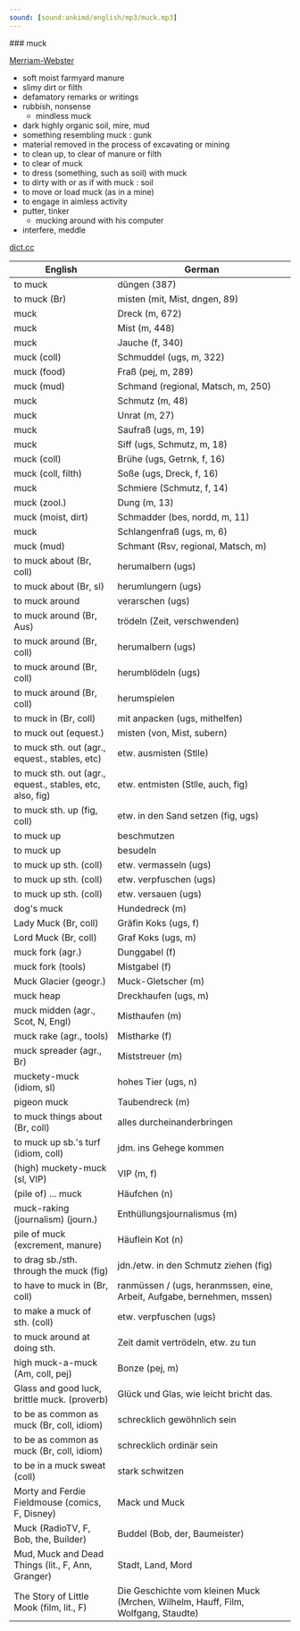 ```yaml
---
sound: [sound:ankimd/english/mp3/muck.mp3]
---
```


\### muck

[Merriam-Webster](https://www.merriam-webster.com/dictionary/muck)

- soft moist farmyard manure
- slimy dirt or filth
- defamatory remarks or writings
- rubbish, nonsense
    - mindless muck
- dark highly organic soil, mire, mud
- something resembling muck : gunk
- material removed in the process of excavating or mining
- to clean up, to clear of manure or filth
- to clear of muck
- to dress (something, such as soil) with muck
- to dirty with or as if with muck : soil
- to move or load muck (as in a mine)
- to engage in aimless activity
- putter, tinker
    - mucking around with his computer
- interfere, meddle

[dict.cc](https://www.dict.cc/muck)

| English        | German       |
| -------------- | ------------ |
| to muck | düngen (387) |
| to muck (Br) | misten (mit, Mist, dngen, 89) |
| muck | Dreck (m, 672) |
| muck | Mist (m, 448) |
| muck | Jauche (f, 340) |
| muck (coll) | Schmuddel (ugs, m, 322) |
| muck (food) | Fraß (pej, m, 289) |
| muck (mud) | Schmand (regional, Matsch, m, 250) |
| muck | Schmutz (m, 48) |
| muck | Unrat (m, 27) |
| muck | Saufraß (ugs, m, 19) |
| muck | Siff (ugs, Schmutz, m, 18) |
| muck (coll) | Brühe (ugs, Getrnk, f, 16) |
| muck (coll, filth) | Soße (ugs, Dreck, f, 16) |
| muck | Schmiere (Schmutz, f, 14) |
| muck (zool.) | Dung (m, 13) |
| muck (moist, dirt) | Schmadder (bes, nordd, m, 11) |
| muck | Schlangenfraß (ugs, m, 6) |
| muck (mud) | Schmant (Rsv, regional, Matsch, m) |
| to muck about (Br, coll) | herumalbern (ugs) |
| to muck about (Br, sl) | herumlungern (ugs) |
| to muck around | verarschen (ugs) |
| to muck around (Br, Aus) | trödeln (Zeit, verschwenden) |
| to muck around (Br, coll) | herumalbern (ugs) |
| to muck around (Br, coll) | herumblödeln (ugs) |
| to muck around (Br, coll) | herumspielen |
| to muck in (Br, coll) | mit anpacken (ugs, mithelfen) |
| to muck out (equest.) | misten (von, Mist, subern) |
| to muck sth. out (agr., equest., stables, etc) | etw. ausmisten (Stlle) |
| to muck sth. out (agr., equest., stables, etc, also, fig) | etw. entmisten (Stlle, auch, fig) |
| to muck sth. up (fig, coll) | etw. in den Sand setzen (fig, ugs) |
| to muck up | beschmutzen |
| to muck up | besudeln |
| to muck up sth. (coll) | etw. vermasseln (ugs) |
| to muck up sth. (coll) | etw. verpfuschen (ugs) |
| to muck up sth. (coll) | etw. versauen (ugs) |
| dog's muck | Hundedreck (m) |
| Lady Muck (Br, coll) | Gräfin Koks (ugs, f) |
| Lord Muck (Br, coll) | Graf Koks (ugs, m) |
| muck fork (agr.) | Dunggabel (f) |
| muck fork (tools) | Mistgabel (f) |
| Muck Glacier (geogr.) | Muck-Gletscher (m) |
| muck heap | Dreckhaufen (ugs, m) |
| muck midden (agr., Scot, N, Engl) | Misthaufen (m) |
| muck rake (agr., tools) | Mistharke (f) |
| muck spreader (agr., Br) | Miststreuer (m) |
| muckety-muck (idiom, sl) | hohes Tier (ugs, n) |
| pigeon muck | Taubendreck (m) |
| to muck things about (Br, coll) | alles durcheinanderbringen |
| to muck up sb.'s turf (idiom, coll) | jdm. ins Gehege kommen |
| (high) muckety-muck (sl, VIP) | VIP (m, f) |
| (pile of) ... muck | Häufchen (n) |
| muck-raking (journalism) (journ.) | Enthüllungsjournalismus (m) |
| pile of muck (excrement, manure) | Häuflein Kot (n) |
| to drag sb./sth. through the muck (fig) | jdn./etw. in den Schmutz ziehen (fig) |
| to have to muck in (Br, coll) | ranmüssen / (ugs, heranmssen, eine, Arbeit, Aufgabe, bernehmen, mssen) |
| to make a muck of sth. (coll) | etw. verpfuschen (ugs) |
| to muck around at doing sth. | Zeit damit vertrödeln, etw. zu tun |
| high muck-a-muck (Am, coll, pej) | Bonze (pej, m) |
| Glass and good luck, brittle muck. (proverb) | Glück und Glas, wie leicht bricht das. |
| to be as common as muck (Br, coll, idiom) | schrecklich gewöhnlich sein |
| to be as common as muck (Br, coll, idiom) | schrecklich ordinär sein |
| to be in a muck sweat (coll) | stark schwitzen |
| Morty and Ferdie Fieldmouse (comics, F, Disney) | Mack und Muck |
| Muck (RadioTV, F, Bob, the, Builder) | Buddel (Bob, der, Baumeister) |
| Mud, Muck and Dead Things (lit., F, Ann, Granger) | Stadt, Land, Mord |
| The Story of Little Mook (film, lit., F) | Die Geschichte vom kleinen Muck (Mrchen, Wilhelm, Hauff, Film, Wolfgang, Staudte) |
